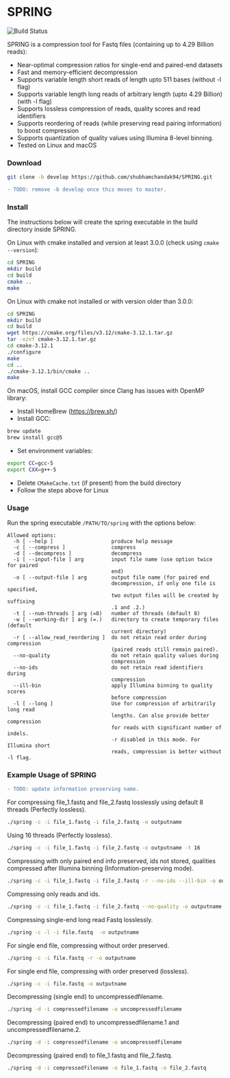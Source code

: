 # SPRING

![Build Status](https://travis-ci.org/shubhamchandak94/Spring.svg?branch=develop)

SPRING is a compression tool for Fastq files (containing up to 4.29 Billion reads):
- Near-optimal compression ratios for single-end and paired-end datasets
- Fast and memory-efficient decompression
- Supports variable length short reads of length upto 511 bases (without -l flag)
- Supports variable length long reads of arbitrary length (upto 4.29 Billion) (with -l flag)
- Supports lossless compression of reads, quality scores and read identifiers
- Supports reordering of reads (while preserving read pairing information) to boost compression
- Supports quantization of quality values using Illumina 8-level binning.
- Tested on Linux and macOS

### Download
```bash
git clone -b develop https://github.com/shubhamchandak94/SPRING.git
```
```diff
- TODO: remove -b develop once this moves to master.
```

### Install
The instructions below will create the spring executable in the build directory inside SPRING.

On Linux with cmake installed and version at least 3.0.0 (check using ```cmake --version```):
```bash
cd SPRING
mkdir build
cd build
cmake ..
make
```

On Linux with cmake not installed or with version older than 3.0.0:
```bash
cd SPRING
mkdir build
cd build
wget https://cmake.org/files/v3.12/cmake-3.12.1.tar.gz
tar -xzvf cmake-3.12.1.tar.gz
cd cmake-3.12.1
./configure
make
cd ..
./cmake-3.12.1/bin/cmake ..
make
```

On macOS, install GCC compiler since Clang has issues with OpenMP library:
- Install HomeBrew (https://brew.sh/)
- Install GCC:
```bash
brew update
brew install gcc@5
```
- Set environment variables:
```bash
export CC=gcc-5
export CXX=g++-5
```
- Delete ```CMakeCache.txt``` (if present) from the build directory
- Follow the steps above for Linux

### Usage
Run the spring executable ```/PATH/TO/spring``` with the options below:
```
Allowed options:
  -h [ --help ]                   produce help message
  -c [ --compress ]               compress
  -d [ --decompress ]             decompress
  -i [ --input-file ] arg         input file name (use option twice for paired 
                                  end)
  -o [ --output-file ] arg        output file name (for paired end 
                                  decompression, if only one file is specified,
                                  two output files will be created by suffixing
                                  .1 and .2.)
  -t [ --num-threads ] arg (=8)   number of threads (default 8)
  -w [ --working-dir ] arg (=.)   directory to create temporary files (default 
                                  current directory)
  -r [ --allow_read_reordering ]  do not retain read order during compression 
                                  (paired reads still remain paired).
  --no-quality                    do not retain quality values during 
                                  compression
  --no-ids                        do not retain read identifiers during 
                                  compression
  --ill-bin                       apply Illumina binning to quality scores 
                                  before compression
  -l [ --long ]                   Use for compression of arbitrarily long read 
                                  lengths. Can also provide better compression 
                                  for reads with significant number of indels. 
                                  -r disabled in this mode. For Illumina short
                                  reads, compression is better without -l flag. 
```

### Example Usage of SPRING
```diff
- TODO: update information preserving name.
```

For compressing file_1.fastq and file_2.fastq losslessly using default 8 threads (Perfectly lossless).
```bash
./spring -c -i file_1.fastq -i file_2.fastq -o outputname
```
Using 16 threads (Perfectly lossless).
```bash
./spring -c -i file_1.fastq -i file_2.fastq -o outputname -t 16
```
Compressing with only paired end info preserved, ids not stored, qualities compressed after Illumina binning (Information-preserving mode).
```bash
./spring -c -i file_1.fastq -i file_2.fastq -r --no-ids --ill-bin -o outputname
```
Compressing only reads and ids.
```bash
./spring -c -i file_1.fastq -i file_2.fastq --no-quality -o outputname
```
Compressing single-end long read Fastq losslessly.
```bash
./spring -c -l -i file.fastq  -o outputname
```
For single end file, compressing without order preserved.
```bash
./spring -c -i file.fastq -r -o outputname
```
For single end file, compressing with order preserved (lossless).
```bash
./spring -c -i file.fastq -o outputname
```
Decompressing (single end) to uncompressedfilename.
```bash
./spring -d -i compressedfilename -o uncompressedfilename
```
Decompressing (paired end) to uncompressedfilename.1 and uncompressedfilename.2.
```bash
./spring -d -i compressedfilename -o uncompressedfilename
```
Decompressing (paired end) to file_1.fastq and file_2.fastq.
```bash
./spring -d -i compressedfilename -o file_1.fastq -o file_2.fastq
```
